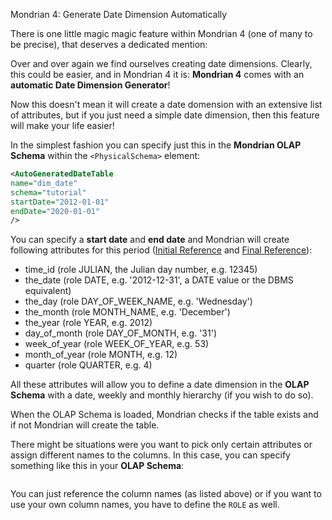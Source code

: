 
Mondrian 4: Generate Date Dimension Automatically

There is one little magic magic feature within Mondrian 4 (one of many to be precise), that deserves a dedicated mention:

Over and over again we find ourselves creating date dimensions. Clearly, this could be easier, and in Mondrian 4 it is: **Mondrian 4** comes with an **automatic Date Dimension Generator**!

Now this doesn't mean it will create a date domension with an extensive list of attributes, but if you just need a simple date dimension, then this feature will make your life easier!

In the simplest fashion you can specify just this in the **Mondrian OLAP Schema** within the `<PhysicalSchema>` element:

```xml
<AutoGeneratedDateTable 
name="dim_date" 
schema="tutorial" 
startDate="2012-01-01" 
endDate="2020-01-01"
/>
```

You can specify a **start date** and **end date** and Mondrian will create following attributes for this period ([Initial Reference](http://julianhyde.blogspot.co.uk/2012/02/auto-generated-date-dimension-tables.html) and [Final Reference](http://mondrian.pentaho.com/headapi/mondrian/olap/MondrianDef.AutoGeneratedDateTable.html)):

- time_id (role JULIAN, the Julian day number, e.g. 12345)
- the_date (role DATE, e.g. '2012-12-31', a DATE value or the DBMS equivalent)
- the_day (role DAY_OF_WEEK_NAME, e.g. 'Wednesday')
- the_month (role MONTH_NAME, e.g. 'December')
- the_year (role YEAR, e.g. 2012)
- day_of_month (role DAY_OF_MONTH, e.g. '31')
- week_of_year (role WEEK_OF_YEAR, e.g. 53) 
- month_of_year (role MONTH, e.g. 12)
- quarter (role QUARTER, e.g. 4) 

All these attributes will allow you to define a date dimension in the **OLAP Schema** with a date, weekly and monthly hierarchy (if you wish to do so).

When the OLAP Schema is loaded, Mondrian checks if the table exists and if not Mondrian will create the table.

There might be situations were you want to pick only certain attributes or assign different names to the columns. In this case, you can specify something like this in your **OLAP Schema**:

```sql

```

You can just reference the column names (as listed above) or if you want to use your own column names, you have to define the `ROLE` as well.